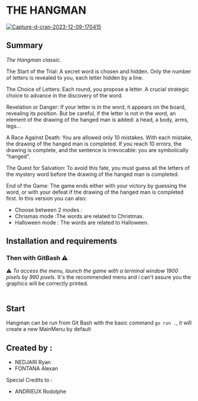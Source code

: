 # **THE HANGMAN**
<a href="https://ibb.co/DtZ3rMH"><img src="https://i.ibb.co/drRnmpw/Capture-d-cran-2023-12-09-170415.png" alt="Capture-d-cran-2023-12-09-170415" border="0"></a>

## **Summary**

*The Hangman classic.*<br />


The Start of the Trial: A secret word is chosen and hidden. Only the number of letters is revealed to you, each letter hidden by a line.

The Choice of Letters: Each round, you propose a letter. A crucial strategic choice to advance in the discovery of the word.

Revelation or Danger: If your letter is in the word, it appears on the board, revealing its position. But be careful, if the letter is not in the word, an element of the drawing of the hanged man is added: a head, a body, arms, legs...

A Race Against Death: You are allowed only 10 mistakes. With each mistake, the drawing of the hanged man is completed. If you reach 10 errors, the drawing is complete, and the sentence is irrevocable: you are symbolically “hanged”.

The Quest for Salvation: To avoid this fate, you must guess all the letters of the mystery word before the drawing of the hanged man is completed.

End of the Game: The game ends either with your victory by guessing the word, or with your defeat if the drawing of the hanged man is completed first.
In this version you can also:

+ Choose between 2 modes :
+ Chrismas mode :The words are related to Christmas.
+ Halloween mode : The words are related to Halloween.
##  Installation and requirements 

### Then with GitBash ⚠


⚠ _To access the menu, launch the game with a terminal window 1900 pixels by 990 pixels._ It's the recommended menu and i can't assure you the graphics will be correctly printed.<br /><br />


## Start

Hangman can be run from Git Bash with the basic command `go run .`, it will create a new MainMenu by default <br />



## Created by :

- NEDJARI Ryan
- FONTANA Alexan

Special Credits to :
- ANDRIEUX Rodolphe
